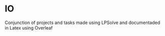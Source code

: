 # IO

Conjunction of projects and tasks made using LPSolve and documentaded in Latex using Overleaf
